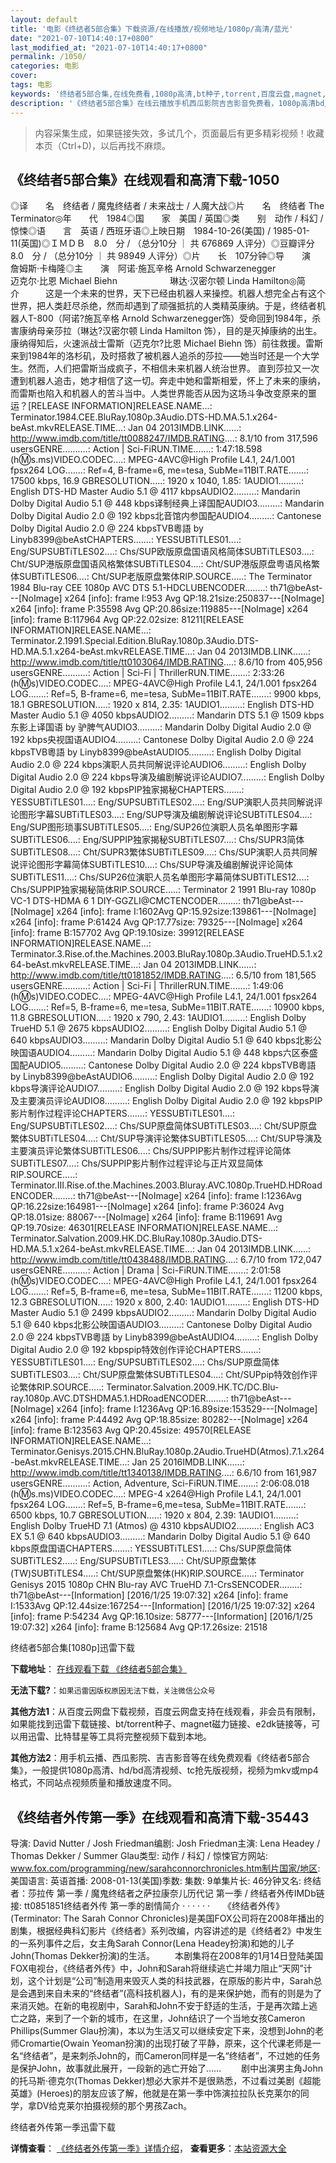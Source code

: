 ```yaml
---
layout: default
title: '电影《终结者5部合集》下载资源/在线播放/视频地址/1080p/高清/蓝光'
date: "2021-07-10T14:40:17+0800"
last_modified_at: "2021-07-10T14:40:17+0800"
permalink: /1050/
categories: 电影
cover:
tags: 电影
keywords: '终结者5部合集,在线免费看,1080p高清,bt种子,torrent,百度云盘,magnet,磁力链,迅雷下载资源'
description: '《终结者5部合集》在线云播放手机西瓜影院吉吉影音免费看，1080p高清bd/hd未删减完整版和tc抢先枪版，mkv/mp4格式，附带bt/torrent种子、magnet/磁力链、百度云盘、网盘资源迅雷下载链接'
---
```


>内容采集生成，如果链接失效，多试几个，页面最后有更多精彩视频！收藏本页（Ctrl+D)，以后再找不麻烦。


## 《终结者5部合集》在线观看和高清下载-1050

◎译　　名　终结者 / 魔鬼终结者 / 未来战士 / 人魔大战◎片　　名　终结者 The Terminator◎年　　代　1984◎国　　家　美国 / 英国◎类　　别　动作 / 科幻 / 惊悚◎语　　言　英语 / 西班牙语◎上映日期　1984-10-26(美国) / 1985-01-11(英国)◎ＩＭＤＢ　8.0　分 / （总分10分 ｜ 共 676869 人评分）◎豆瓣评分　8.0　分 / （总分10分 ｜ 共 98949 人评分）◎片　　长　107分钟◎导　　演　詹姆斯·卡梅隆◎主　　演　阿诺·施瓦辛格 Arnold Schwarzenegger　　　　　　迈克尔·比恩 Michael Biehn　　　　　　琳达·汉密尔顿 Linda Hamilton◎简　　介　　　这是一个未来的世界，天下已经由机器人来操控。机器人想完全占有这个世界，把人类赶尽杀绝，然而却遇到了顽强抵抗的人类精英康纳。于是，终结者机器人T-800（阿诺?施瓦辛格 Arnold Schwarzenegger饰）受命回到1984年，杀害康纳母亲莎拉（琳达?汉密尔顿 Linda Hamilton 饰），目的是灭掉康纳的出生。 康纳得知后，火速派战士雷斯（迈克尔?比恩 Michael Biehn 饰）前往救援。雷斯来到1984年的洛杉矶，及时搭救了被机器人追杀的莎拉——她当时还是一个大学生。然而，人们把雷斯当成疯子，不相信未来机器人统治世界。 直到莎拉又一次遭到机器人追击，她才相信了这一切。奔走中她和雷斯相爱，怀上了未来的康纳，而雷斯也陷入和机器人的苦斗当中。人类世界能否从因为这场斗争改变原来的噩运？[RELEASE INFORMATION]RELEASE.NAME...: Terminator.1984.CEE.BluRay.1080p.3Audio.DTS-HD.MA.5.1.x264-beAst.mkvRELEASE.TIME...: Jan 04 2013IMDB.LINK......: http://www.imdb.com/title/tt0088247/IMDB.RATING....: 8.1/10 from 317,596 usersGENRE..........: Action | Sci-FiRUN.TIME.......: 1:47:18.598 (h:m:s.ms)VIDEO.CODEC....: MPEG-4AVC@High Profile L4.1, 24/1.001 fpsx264 LOG.......: Ref=4, B-frame=6, me=tesa, SubMe=11BIT.RATE.......: 17500 kbps, 16.9 GBRESOLUTION.....: 1920 x 1040, 1.85: 1AUDIO1.........: English DTS-HD Master Audio 5.1 @ 4117 kbpsAUDIO2.........: Mandarin Dolby Digital Audio 5.1 @ 448 kbps译制经典上译国配AUDIO3.........: Mandarin Dolby Digital Audio 2.0 @ 192 kbps北音馆内参国配AUDIO4.........: Cantonese Dolby Digital Audio 2.0 @ 224 kbpsTVB粵語 by Linyb8399@beAstCHAPTERS.......: YESSUBTiTLES01....: Eng/SUPSUBTiTLES02....: Chs/SUP欧版原盘国语风格简体SUBTiTLES03....: Cht/SUP港版原盘国语风格繁体SUBTiTLES04....: Cht/SUP港版原盘粤语风格繁体SUBTiTLES06....: Cht/SUP老版原盘繁体RIP.SOURCE.....: The Terminator 1984 Blu-ray CEE 1080p AVC DTS 5.1-HDCLUBENCODER........: th71@beAst---[NoImage] x264 [info]: frame I:953 Avg QP:18.21size:250837---[NoImage] x264 [info]: frame P:35598 Avg QP:20.86size:119885---[NoImage] x264 [info]: frame B:117964 Avg QP:22.02size: 81211[RELEASE INFORMATION]RELEASE.NAME...: Terminator.2.1991.Special.Edition.BluRay.1080p.3Audio.DTS-HD.MA.5.1.x264-beAst.mkvRELEASE.TIME...: Jan 04 2013IMDB.LINK......: http://www.imdb.com/title/tt0103064/IMDB.RATING....: 8.6/10 from 405,956 usersGENRE..........: Action | Sci-Fi | ThrillerRUN.TIME.......: 2:33:26 (h:m:s)VIDEO.CODEC....: MPEG-4AVC@High Profile L4.1, 24/1.001 fpsx264 LOG.......: Ref=5, B-frame=6, me=tesa, SubMe=11BIT.RATE.......: 9900 kbps, 18.1 GBRESOLUTION.....: 1920 x 814, 2.35: 1AUDIO1.........: English DTS-HD Master Audio 5.1 @ 4050 kbpsAUDIO2.........: Mandarin DTS 5.1 @ 1509 kbps东影上译国语 by 驴脾气AUDIO3.........: Mandarin Dolby Digital Audio 2.0 @ 192 kbps央视国语AUDIO4.........: Cantonese Dolby Digital Audio 2.0 @ 224 kbpsTVB粵語 by Linyb8399@beAstAUDIO5.........: English Dolby Digital Audio 2.0 @ 224 kbps演职人员共同解说评论AUDIO6.........: English Dolby Digital Audio 2.0 @ 224 kbps导演及编剧解说评论AUDIO7.........: English Dolby Digital Audio 2.0 @ 192 kbpsPIP独家揭秘CHAPTERS.......: YESSUBTiTLES01....: Eng/SUPSUBTiTLES02....: Eng/SUP演职人员共同解说评论图形字幕SUBTiTLES03....: Eng/SUP导演及编剧解说评论SUBTiTLES04....: Eng/SUP图形琐事SUBTiTLES05....: Eng/SUP26位演职人员名单图形字幕SUBTiTLES06....: Eng/SUPPIP独家揭秘SUBTiTLES07....: Chs/SUPR3简体SUBTiTLES08....: Cht/SUPR3繁体SUBTiTLES09....: Chs/SUP演职人员共同解说评论图形字幕简体SUBTiTLES10....: Chs/SUP导演及编剧解说评论简体SUBTiTLES11....: Chs/SUP26位演职人员名单图形字幕简体SUBTiTLES12....: Chs/SUPPIP独家揭秘简体RIP.SOURCE.....: Terminator 2 1991 Blu-ray 1080p VC-1 DTS-HDMA 6 1 DIY-GGZLI@CMCTENCODER........: th71@beAst---[NoImage] x264 [info]: frame I:1602Avg QP:15.92size:139861---[NoImage] x264 [info]: frame P:61424 Avg QP:17.77size: 79325---[NoImage] x264 [info]: frame B:157702 Avg QP:19.10size: 39912[RELEASE INFORMATION]RELEASE.NAME...: Terminator.3.Rise.of.the.Machines.2003.BluRay.1080p.3Audio.TrueHD.5.1.x264-beAst.mkvRELEASE.TIME...: Jan 04 2013IMDB.LINK......: http://www.imdb.com/title/tt0181852/IMDB.RATING....: 6.5/10 from 181,565 usersGENRE..........: Action | Sci-Fi | ThrillerRUN.TIME.......: 1:49:06 (h:m:s)VIDEO.CODEC....: MPEG-4AVC@High Profile L4.1, 24/1.001 fpsx264 LOG.......: Ref=5, B-frame=6, me=tesa, SubMe=11BIT.RATE.......: 10900 kbps, 11.8 GBRESOLUTION.....: 1920 x 790, 2.43: 1AUDIO1.........: English Dolby TrueHD 5.1 @ 2675 kbpsAUDIO2.........: English Dolby Digital Audio 5.1 @ 640 kbpsAUDIO3.........: Mandarin Dolby Digital Audio 5.1 @ 640 kbps北影公映国语AUDIO4.........: Mandarin Dolby Digital Audio 5.1 @ 448 kbps六区泰盛国配AUDIO5.........: Cantonese Dolby Digital Audio 2.0 @ 224 kbpsTVB粵語 by Linyb8399@beAstAUDIO6.........: English Dolby Digital Audio 2.0 @ 192 kbps导演评论AUDIO7.........: English Dolby Digital Audio 2.0 @ 192 kbps导演及主要演员评论AUDIO8.........: English Dolby Digital Audio 2.0 @ 192 kbpsPIP影片制作过程评论CHAPTERS.......: YESSUBTiTLES01....: Eng/SUPSUBTiTLES02....: Chs/SUP原盘简体SUBTiTLES03....: Cht/SUP原盘繁体SUBTiTLES04....: Cht/SUP导演评论繁体SUBTiTLES05....: Cht/SUP导演及主要演员评论繁体SUBTiTLES06....: Chs/SUPPIP影片制作过程评论简体SUBTiTLES07....: Chs/SUPPIP影片制作过程评论与正片双显简体RIP.SOURCE.....: Terminator.III.Rise.of.the.Machines.2003.Bluray.AVC.1080p.TrueHD.HDRoadENCODER........: th71@beAst---[NoImage] x264 [info]: frame I:1236Avg QP:16.22size:164981---[NoImage] x264 [info]: frame P:36024 Avg QP:18.01size: 88067---[NoImage] x264 [info]: frame B:119691 Avg QP:19.70size: 46301[RELEASE INFORMATION]RELEASE.NAME...: Terminator.Salvation.2009.HK.DC.BluRay.1080p.3Audio.DTS-HD.MA.5.1.x264-beAst.mkvRELEASE.TIME...: Jan 04 2013IMDB.LINK......: http://www.imdb.com/title/tt0438488/IMDB.RATING....: 6.7/10 from 172,047 usersGENRE..........: Action | Drama | Sci-FiRUN.TIME.......: 2:01:58 (h:m:s)VIDEO.CODEC....: MPEG-4AVC@High Profile L4.1, 24/1.001 fpsx264 LOG.......: Ref=5, B-frame=6, me=tesa, SubMe=11BIT.RATE.......: 11200 kbps, 12.3 GBRESOLUTION.....: 1920 x 800, 2.40: 1AUDIO1.........: English DTS-HD Master Audio 5.1 @ 2499 kbpsAUDIO2.........: Mandarin Dolby Digital Audio 5.1 @ 640 kbps北影公映国语AUDIO3.........: Cantonese Dolby Digital Audio 2.0 @ 224 kbpsTVB粵語 by Linyb8399@beAstAUDIO4.........: English Dolby Digital Audio 2.0 @ 192 kbpspip特效创作评论CHAPTERS.......: YESSUBTiTLES01....: Eng/SUPSUBTiTLES02....: Chs/SUP原盘简体SUBTiTLES03....: Cht/SUP原盘繁体SUBTiTLES04....: Cht/SUPpip特效创作评论繁体RIP.SOURCE.....: Terminator.Salvation.2009.HK.TC/DC.Blu-ray.1080p.AVC.DTSHDMA5.1.HDRoadENCODER........: th71@beAst---[NoImage] x264 [info]: frame I:1236Avg QP:16.89size:153529---[NoImage] x264 [info]: frame P:44492 Avg QP:18.85size: 80282---[NoImage] x264 [info]: frame B:123563 Avg QP:20.45size: 49570[RELEASE INFORMATION]RELEASE.NAME...: Terminator.Genisys.2015.CHN.BluRay.1080p.2Audio.TrueHD(Atmos).7.1.x264-beAst.mkvRELEASE.TIME...: Jan 25 2016IMDB.LINK......: http://www.imdb.com/title/tt1340138/IMDB.RATING....: 6.6/10 from 161,987 usersGENRE..........: Action, Adventure, Sci-FiRUN.TIME.......: 2:06:08.018 (h:m:s.ms)VIDEO.CODEC....: MPEG-4 x264@High Profile L4.1, 24/1.001 fpsx264 LOG.......: Ref=5, B-frame=6,me=tesa, SubMe=11BIT.RATE.......: 6500 kbps, 10.7 GBRESOLUTION.....: 1920 x 804, 2.39: 1AUDIO1.........: English Dolby TrueHD 7.1 (Atmos) @ 4310 kbpsAUDIO2.........: English AC3 EX 5.1 @ 640 kbpsAUDIO3.........: Mandarin Dolby Digital Audio 5.1 @ 640 kbps原盘国语CHAPTERS.......: YESSUBTiTLES1.....: Chs/SUP原盘简体SUBTiTLES2.....: Eng/SUPSUBTiTLES3.....: Cht/SUP原盘繁体(TW)SUBTiTLES4.....: Cht/SUP原盘繁体(HK)RIP.SOURCE.....: Terminator Genisys 2015 1080p CHN Blu-ray AVC TrueHD 7.1-CrsSENCODER........: th71@beAst---[Information] [2016/1/25 19:07:32] x264 [info]: frame I:1533Avg QP:12.44size:167254---[Information] [2016/1/25 19:07:32] x264 [info]: frame P:54234 Avg QP:16.10size: 58777---[Information] [2016/1/25 19:07:32] x264 [info]: frame B:125684 Avg QP:17.26size: 21518


终结者5部合集[1080p]迅雷下载

**下载地址**： [在线观看下载 《终结者5部合集》](https://www.993dy.com//vod-detail-id-29710.html) 


**无法下载?**：`如果迅雷因版权原因无法下载，关注微信公众号 `

**其他方法1**：从百度云网盘下载视频，百度云网盘支持在线观看，非会员有限制，如果能找到迅雷下载链接、bt/torrent种子、magnet磁力链接、e2dk链接等，可以用迅雷、比特彗星等工具将完整视频下载到本地。

**其他方法2**：用手机云播、西瓜影院、吉吉影音等在线免费观看《终结者5部合集》，一般提供1080p高清、hd/bd高清视频、tc抢先版视频，视频为mkv或mp4格式，不同站点视频质量和播放速度不同。


## 《终结者外传第一季》在线观看和高清下载-35443

导演: David Nutter / Josh Friedman编剧: Josh Friedman主演: Lena Headey / Thomas Dekker / Summer Glau类型: 动作 / 科幻 / 惊悚官方网站: www.fox.com/programming/new/sarahconnorchronicles.htm制片国家/地区: 美国语言: 英语首播: 2008-01-13(美国)季数: 集数: 9单集片长: 46分钟又名: 终结者：莎拉传 第一季 / 魔鬼终结者之萨拉康奈儿历代记 第一季 / 终结者外传IMDb链接: tt0851851终结者外传 第一季的剧情简介  ·  ·  ·  ·  ·  ·　　《终结者外传》(Terminator: The Sarah Connor Chronicles)是美国FOX公司将在2008年播出的剧集，根据经典科幻影片《终结者》系列改编，内容讲述的是《终结者2》中发生的一系列事件之后，女主角Sarah Connor(Lena Headey扮演)和她的儿子John(Thomas Dekker扮演)的生活。 　　本剧集将在2008年的1月14日登陆美国FOX电视台，《终结者外传》中，John和Sarah将继续逃亡并竭力阻止“天网”计划，这个计划是“公司”制造用来毁灭人类的科技武器，在原版的影片中，Sarah总是会遇到来自未来的“终结者”(高科技机器人)，有的是来保护她，而有的则是为了来消灭她。在新的电视剧中，Sarah和John不安于舒适的生活，于是再次踏上逃亡之路，来到了一个新的城市，在这里，John结识了一个当地女孩Cameron Phillips(Summer Glau扮演)，本以为生活又可以继续安定下来，没想到John的老师Cromartie(Owain Yeoman扮演)的出现打破了平静，原来，这个代课老师是一名“终结者”，是来刺杀John的，而Cameron同样是一名“终结者”，不过她的任务是保护John，故事就此展开，一段新的逃亡开始了…… 　　剧中出演男主角John的托马斯·德克尔(Thomas Dekker)想必大家并不是很熟悉，不过看过美剧《超能英雄》(Heroes)的朋友应该了解，他就是在第一季中饰演拉拉队长克莱尔的同学，拿DV给克莱尔拍摄视频的那个男孩Zach。


终结者外传第一季迅雷下载

**详情查看**： [《终结者外传第一季》详情介绍](/movie/35443/)， **查看更多**：[本站资源大全](/movie/t/all/)

